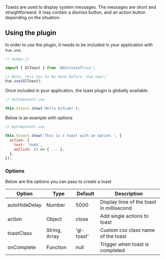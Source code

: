 
Toasts are used to display system messages. The messages are short and straightforward. It may
contain a dismiss button, and an action button depending on the situation.

## Using the plugin

In order to use the plugin, it needs to be included in your application with `Vue.use`.

```js
// myApp.js

import { GlToast } from '@khulnasoft/ui';

// Note, this has to be done before `Vue.new()`
Vue.use(GlToast);
```

Once included in your application, the toast plugin is globally available.

```js
// myComponent.vue

this.$toast.show('Hello GitLab!');
```

Below is an example with options

```js
// myComponent.vue

this.$toast.show('This is a toast with an option.', {
  action: {
    text: 'Undo',
    onClick: () => { ... },
  },
});
```

### Options

Below are the options you can pass to create a toast

| **Option**    | **Type**      | **Default** | **Description**                          |
| ------------- | ------------- | ----------- | ---------------------------------------- |
| autoHideDelay | Number        | 5000        | Display time of the toast in millisecond |
| action        | Object        | close       | Add single actions to toast              |
| toastClass    | String, Array | 'gl-toast'  | Custom css class name of the toast       |
| onComplete    | Function      | null        | Trigger when toast is completed          |
